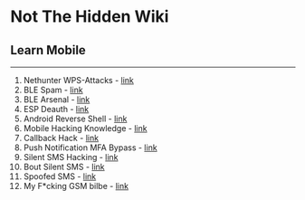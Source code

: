 # Not The Hidden Wiki

## Learn Mobile
-----

1. Nethunter WPS-Attacks - [link](https://www.mobile-hacker.com/2023/10/31/nethunter-hacker-x-wps-attacks/)
2. BLE Spam - [link](https://www.mobile-hacker.com/2023/11/08/android-kitchen-sink-send-ble-spam-to-ios-android-and-windows-at-once-using-android-app/)
3. BLE Arsenal - [link](https://www.mobile-hacker.com/2023/11/28/nethunter-hacker-xi-bluetooth-arsenal/)
4. ESP Deauth - [link](https://www.mobile-hacker.com/2023/10/12/detect-wi-fi-deauthentication-attack-using-esp8266-and-receive-notification-on-smartphone/)
5. Android Reverse Shell - [link](https://www.mobile-hacker.com/2023/09/27/get-persistent-reverse-shell-from-android-app-without-visible-permissions-to-make-device-unusable/)
6. Mobile Hacking Knowledge - [link](https://www.hackers-arise.com/mobile-hacking)
7. Callback Hack - [link](https://www.avast.com/c-can-someone-hack-your-phone-by-calling-you)
8. Push Notification MFA Bypass - [link](https://www.acaglobal.com/insights/when-push-comes-breach-hackers-use-push-notifications-bypass-mfa)
9. Silent SMS Hacking - [link](https://www.securitynewspaper.com/2023/06/20/how-to-hack-track-anybodys-phone-location-via-silent-sms-messages/)
10. Bout Silent SMS - [link](https://xdaforums.com/t/new-version-hushsms-a-silent-sms-tool-new-version-v0-6beta.338960/page-2)
11. Spoofed SMS - [link](https://null-byte.wonderhowto.com/how-to/hacks-mr-robot-send-spoofed-sms-text-message-0163331/)
12. My F*cking GSM bilbe - [link](https://www.mdsec.co.uk/wp-content/uploads/2019/11/44con-greedyBTS.pdf)